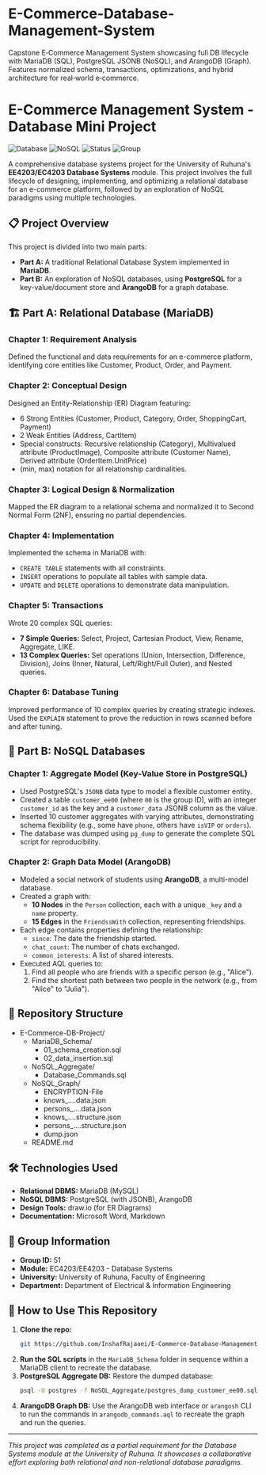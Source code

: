 # E-Commerce-Database-Management-System
Capstone E‑Commerce Management System showcasing full DB lifecycle with MariaDB (SQL), PostgreSQL JSONB (NoSQL), and ArangoDB (Graph). Features normalized schema, transactions, optimizations, and hybrid architecture for real‑world e‑commerce.

# E-Commerce Management System - Database Mini Project

![Database](https://img.shields.io/badge/Database-MariaDB-blue) ![NoSQL](https://img.shields.io/badge/NoSQL-PostgreSQL%20%7C%20ArangoDB-green) ![Status](https://img.shields.io/badge/Status-Completed-brightgreen) ![Group](https://img.shields.io/badge/Group-03_01-orange)

A comprehensive database systems project for the University of Ruhuna's **EE4203/EC4203 Database Systems** module. This project involves the full lifecycle of designing, implementing, and optimizing a relational database for an e-commerce platform, followed by an exploration of NoSQL paradigms using multiple technologies.

## 📋 Project Overview

This project is divided into two main parts:
- **Part A:** A traditional Relational Database System implemented in **MariaDB**.
- **Part B:** An exploration of NoSQL databases, using **PostgreSQL** for a key-value/document store and **ArangoDB** for a graph database.

## 🏗️ Part A: Relational Database (MariaDB)

### Chapter 1: Requirement Analysis
Defined the functional and data requirements for an e-commerce platform, identifying core entities like Customer, Product, Order, and Payment.

### Chapter 2: Conceptual Design
Designed an Entity-Relationship (ER) Diagram featuring:
- 6 Strong Entities (Customer, Product, Category, Order, ShoppingCart, Payment)
- 2 Weak Entities (Address, CartItem)
- Special constructs: Recursive relationship (Category), Multivalued attribute (ProductImage), Composite attribute (Customer Name), Derived attribute (OrderItem.UnitPrice)
- (min, max) notation for all relationship cardinalities.

### Chapter 3: Logical Design & Normalization
Mapped the ER diagram to a relational schema and normalized it to Second Normal Form (2NF), ensuring no partial dependencies.

### Chapter 4: Implementation
Implemented the schema in MariaDB with:
- `CREATE TABLE` statements with all constraints.
- `INSERT` operations to populate all tables with sample data.
- `UPDATE` and `DELETE` operations to demonstrate data manipulation.

### Chapter 5: Transactions
Wrote 20 complex SQL queries:
- **7 Simple Queries:** Select, Project, Cartesian Product, View, Rename, Aggregate, LIKE.
- **13 Complex Queries:** Set operations (Union, Intersection, Difference, Division), Joins (Inner, Natural, Left/Right/Full Outer), and Nested queries.

### Chapter 6: Database Tuning
Improved performance of 10 complex queries by creating strategic indexes. Used the `EXPLAIN` statement to prove the reduction in rows scanned before and after tuning.

## 🍃 Part B: NoSQL Databases

### Chapter 1: Aggregate Model (Key-Value Store in PostgreSQL)
- Used PostgreSQL's `JSONB` data type to model a flexible customer entity.
- Created a table `customer_ee00` (where `00` is the group ID), with an integer `customer_id` as the key and a `customer_data` JSONB column as the value.
- Inserted 10 customer aggregates with varying attributes, demonstrating schema flexibility (e.g., some have `phone`, others have `isVIP` or `orders`).
- The database was dumped using `pg_dump` to generate the complete SQL script for reproducibility.

### Chapter 2: Graph Data Model (ArangoDB)
- Modeled a social network of students using **ArangoDB**, a multi-model database.
- Created a graph with:
  - **10 Nodes** in the `Person` collection, each with a unique `_key` and a `name` property.
  - **15 Edges** in the `FriendssWith` collection, representing friendships.
- Each edge contains properties defining the relationship:
  - `since`: The date the friendship started.
  - `chat_count`: The number of chats exchanged.
  - `common_interests`: A list of shared interests.
- Executed AQL queries to:
  1.  Find all people who are friends with a specific person (e.g., "Alice").
  2.  Find the shortest path between two people in the network (e.g., from "Alice" to "Julia").

## 📁 Repository Structure

- E-Commerce-DB-Project/
  - MariaDB_Schema/
    - 01_schema_creation.sql
    - 02_data_insertion.sql
  - NoSQL_Aggregate/
    - Database_Commands.sql
  - NoSQL_Graph/
    - ENCRYPTION-File
    - knows_....data.json
    - persons_....data.json
    - knows_....structure.json
    - persons_....structure.json
    - dump.json
  - README.md
                     
## 🛠️ Technologies Used

- **Relational DBMS:** MariaDB (MySQL)
- **NoSQL DBMS:** PostgreSQL (with JSONB), ArangoDB
- **Design Tools:** draw.io (for ER Diagrams)
- **Documentation:** Microsoft Word, Markdown

## 👥 Group Information

- **Group ID:** 51
- **Module:** EC4203/EE4203 - Database Systems
- **University:** University of Ruhuna, Faculty of Engineering
- **Department:** Department of Electrical & Information Engineering

## 🔄 How to Use This Repository

1.  **Clone the repo:**
    ```bash
    git https://github.com/InshafRajaaei/E-Commerce-Database-Management-System.git
    ```
2.  **Run the SQL scripts** in the `MariaDB_Schema` folder in sequence within a MariaDB client to recreate the database.
3.  **PostgreSQL Aggregate DB:** Restore the dumped database:
    ```bash
    psql -U postgres -f NoSQL_Aggregate/postgres_dump_customer_ee00.sql
    ```
4.  **ArangoDB Graph DB:** Use the ArangoDB web interface or `arangosh` CLI to run the commands in `arangodb_commands.aql` to recreate the graph and run the queries.

---

*This project was completed as a partial requirement for the Database Systems module at the University of Ruhuna. It showcases a collaborative effort exploring both relational and non-relational database paradigms.*
